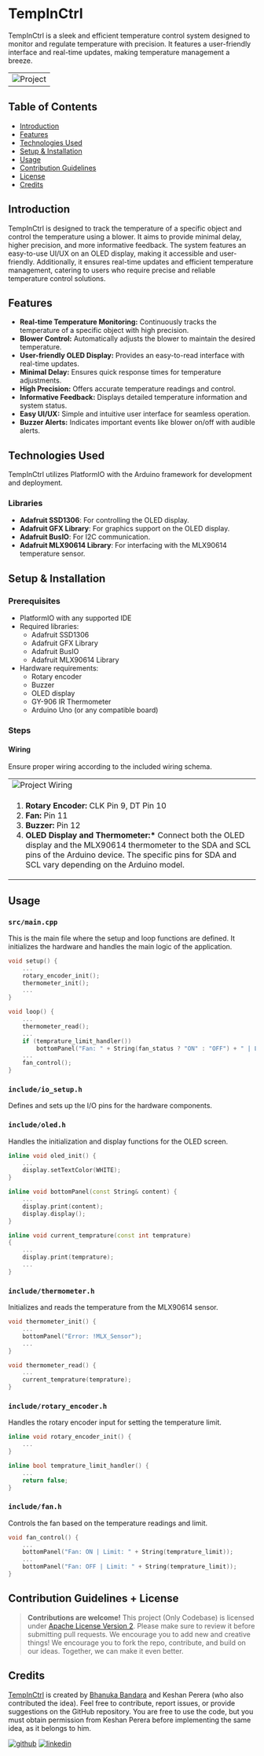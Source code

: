 # TempInCtrl

TempInCtrl is a sleek and efficient temperature control system designed to monitor and regulate temperature with precision. It features a user-friendly interface and real-time updates, making temperature management a breeze.

<table>
    <tr>
        <td><img src="https://github.com/user-attachments/assets/24b53600-fc88-4fad-82c8-e4ce813d0839" alt="Project" /></td>
    </tr>
</table>

## Table of Contents
- [Introduction](#introduction)
- [Features](#features)
- [Technologies Used](#technologies-used)
- [Setup & Installation](#setup--installation)
- [Usage](#usage)
- [Contribution Guidelines](#contribution-guidelines)
- [License](#license)
- [Credits](#Credits)

## Introduction

TempInCtrl is designed to track the temperature of a specific object and control the temperature using a blower. It aims to provide minimal delay, higher precision, and more informative feedback. The system features an easy-to-use UI/UX on an OLED display, making it accessible and user-friendly. Additionally, it ensures real-time updates and efficient temperature management, catering to users who require precise and reliable temperature control solutions.

## Features

- **Real-time Temperature Monitoring:** Continuously tracks the temperature of a specific object with high precision.
- **Blower Control:** Automatically adjusts the blower to maintain the desired temperature.
- **User-friendly OLED Display:** Provides an easy-to-read interface with real-time updates.
- **Minimal Delay:** Ensures quick response times for temperature adjustments.
- **High Precision:** Offers accurate temperature readings and control.
- **Informative Feedback:** Displays detailed temperature information and system status.
- **Easy UI/UX:** Simple and intuitive user interface for seamless operation.
- **Buzzer Alerts:** Indicates important events like blower on/off with audible alerts.

## Technologies Used

TempInCtrl utilizes PlatformIO with the Arduino framework for development and deployment.

### Libraries

- **Adafruit SSD1306**: For controlling the OLED display.
- **Adafruit GFX Library**: For graphics support on the OLED display.
- **Adafruit BusIO**: For I2C communication.
- **Adafruit MLX90614 Library**: For interfacing with the MLX90614 temperature sensor.


## Setup & Installation

### Prerequisites

- PlatformIO with any supported IDE
- Required libraries:
    - Adafruit SSD1306
    - Adafruit GFX Library
    - Adafruit BusIO
    - Adafruit MLX90614 Library
- Hardware requirements:
    - Rotary encoder
    - Buzzer
    - OLED display
    - GY-906 IR Thermometer
    - Arduino Uno (or any compatible board)

### Steps

#### Wiring

Ensure proper wiring according to the included wiring schema.

<table>
    <tr>
        <td><img src="https://github.com/user-attachments/assets/454f3f92-afbb-4e2e-a68d-5c3f5b85ef94" alt="Project Wiring" /></td>
    </tr>
     <tr>
     <td>
            <ol>
                <li><strong>Rotary Encoder:</strong> CLK Pin 9, DT Pin 10</li>
                <li><strong>Fan:</strong> Pin 11</li>
                <li><strong>Buzzer:</strong> Pin 12</li>
                <li><strong>OLED Display and Thermometer:*</strong> Connect both the OLED display and the MLX90614 thermometer to the SDA and SCL pins of the Arduino device. The specific pins for SDA and SCL vary depending on the Arduino model.</li>
            </ol>
     </td>
     </tr>
</table>

## Usage
### `src/main.cpp`
This is the main file where the setup and loop functions are defined. It initializes the hardware and handles the main logic of the application.
```c++
void setup() {
    ...
    rotary_encoder_init();
    thermometer_init();
    ...
}

void loop() {
    ...
    thermometer_read();
    ...
    if (temprature_limit_handler())
        bottomPanel("Fan: " + String(fan_status ? "ON" : "OFF") + " | Limit: " + String(temprature_limit));
    ...
    fan_control();
}
```

### `include/io_setup.h`
Defines and sets up the I/O pins for the hardware components.

### `include/oled.h`
Handles the initialization and display functions for the OLED screen.
```c++
inline void oled_init() {
    ...
    display.setTextColor(WHITE);
}

inline void bottomPanel(const String& content) {
    ...
    display.print(content);
    display.display();
}

inline void current_temprature(const int temprature)
{
    ...
    display.print(temprature);
    ...
}
```

### `include/thermometer.h`
Initializes and reads the temperature from the MLX90614 sensor.
```c++
void thermometer_init() {
    ...
    bottomPanel("Error: !MLX_Sensor");
    ...
}

void thermometer_read() {
    ...
    current_temprature(temprature);
}
```

### `include/rotary_encoder.h`
Handles the rotary encoder input for setting the temperature limit.
```c++
inline void rotary_encoder_init() {
    ...
}

inline bool temprature_limit_handler() {
    ...
    return false;
}
```

### `include/fan.h`
Controls the fan based on the temperature readings and limit.
```c++
void fan_control() {
    ...
    bottomPanel("Fan: ON | Limit: " + String(temprature_limit));
    ...
    bottomPanel("Fan: OFF | Limit: " + String(temprature_limit));
}
```


## Contribution Guidelines + License
> **Contributions are welcome!**
> This project (Only Codebase) is licensed under [Apache License Version 2](LICENSE). Please make sure to review it before submitting pull requests. We encourage you to add new and creative things! We encourage you to fork the repo, contribute, and build on our ideas. Together, we can make it even better.

## Credits
[TempInCtrl](https://github.com/mrbhanukab/TempInCtrl) is created by [Bhanuka Bandara](https://github.com/mrbhanukab) and Keshan Perera (who also contributed the idea). Feel free to contribute, report issues, or provide suggestions on the GitHub repository. You are free to use the code, but you must obtain permission from Keshan Perera before implementing the same idea, as it belongs to him.

[![github](https://img.shields.io/badge/GitHub-100000?style=for-the-badge&logo=github&logoColor=white)](https://github.com/mrbhanukab)
[![linkedin](https://img.shields.io/badge/LinkedIn-0077B5?style=for-the-badge&logo=linkedin&logoColor=white)](https://www.linkedin.com/in/bhanuka-bandara-8a209420a)
